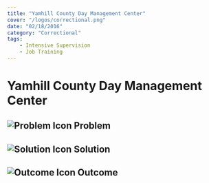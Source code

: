 ```yaml
---
title: "Yamhill County Day Management Center"
cover: "/logos/correctional.png"
date: "02/18/2016"
category: "Correctional"
tags:
    - Intensive Supervision
    - Job Training
---
```


# Yamhill County Day Management Center

## ![Problem Icon](https://github.com/google/material-design-icons/raw/master/alert/1x_web/ic_error_outline_black_48dp.png "Problem") Problem

## ![Solution Icon](https://github.com/google/material-design-icons/raw/master/action/1x_web/ic_lightbulb_outline_black_48dp.png "Solution") Solution

## ![Outcome Icon](https://github.com/google/material-design-icons/raw/master/action/1x_web/ic_view_list_black_48dp.png "Outcome") Outcome

